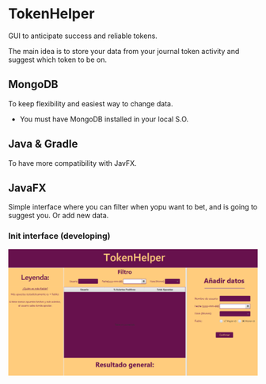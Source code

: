 # TokenHelper

GUI to anticipate success and reliable tokens.

The main idea is to store your data from your journal token activity and suggest which token to be on.

## MongoDB

To keep flexibility and easiest way to change data.

- You must have MongoDB installed in your local S.O.

## Java & Gradle

To have more compatibility with JavFX.

## JavaFX

Simple interface where you can filter when yopu want to bet, and is going to suggest you. Or add new data.

### Init interface (developing)

![interface](./assets/interface.png)
